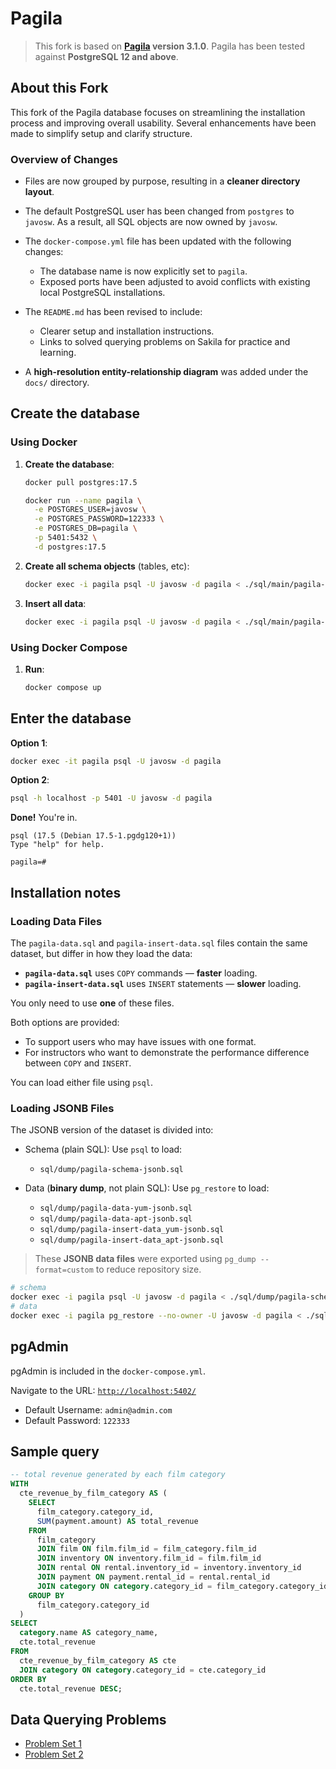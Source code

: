 # Pagila

> This fork is based on **[Pagila](https://github.com/devrimgunduz/pagila) version 3.1.0**. Pagila has been tested against **PostgreSQL 12 and above**.

## About this Fork

This fork of the Pagila database focuses on streamlining the installation process and improving overall usability. Several enhancements have been made to simplify setup and clarify structure.

### Overview of Changes

- Files are now grouped by purpose, resulting in a **cleaner directory layout**.

- The default PostgreSQL user has been changed from `postgres` to `javosw`. As a result, all SQL objects are now owned by `javosw`.

- The `docker-compose.yml` file has been updated with the following changes:
  - The database name is now explicitly set to `pagila`.
  - Exposed ports have been adjusted to avoid conflicts with existing local PostgreSQL installations.

- The `README.md` has been revised to include:
  - Clearer setup and installation instructions.
  - Links to solved querying problems on Sakila for practice and learning.

- A **high-resolution entity-relationship diagram** was added under the `docs/` directory.

## Create the database

### Using Docker

1. **Create the database**:

    ```bash
    docker pull postgres:17.5
    
    docker run --name pagila \
      -e POSTGRES_USER=javosw \
      -e POSTGRES_PASSWORD=122333 \
      -e POSTGRES_DB=pagila \
      -p 5401:5432 \
      -d postgres:17.5
    ```

2. **Create all schema objects** (tables, etc):

    ```bash
    docker exec -i pagila psql -U javosw -d pagila < ./sql/main/pagila-schema.sql
    ```

3. **Insert all data**:

    ```bash
    docker exec -i pagila psql -U javosw -d pagila < ./sql/main/pagila-data.sql
    ```

### Using Docker Compose

1. **Run**:

    ```bash
    docker compose up
    ```

## **Enter the database**

**Option 1**:

```bash
docker exec -it pagila psql -U javosw -d pagila
```

**Option 2**:

```bash
psql -h localhost -p 5401 -U javosw -d pagila
```

**Done!** You're in.

```plaintext
psql (17.5 (Debian 17.5-1.pgdg120+1))
Type "help" for help.

pagila=#
```

## Installation notes

### Loading Data Files

The `pagila-data.sql` and `pagila-insert-data.sql` files contain the same dataset, but differ in how they load the data:

- **`pagila-data.sql`** uses `COPY` commands — **faster** loading.
- **`pagila-insert-data.sql`** uses `INSERT` statements — **slower** loading.

You only need to use **one** of these files.

Both options are provided:

- To support users who may have issues with one format.
- For instructors who want to demonstrate the performance difference between `COPY` and `INSERT`.

You can load either file using `psql`.

### Loading JSONB Files

The JSONB version of the dataset is divided into:

- Schema (plain SQL):
  Use `psql` to load:
  - `sql/dump/pagila-schema-jsonb.sql`

- Data (**binary dump**, not plain SQL):
  Use `pg_restore` to load:
  - `sql/dump/pagila-data-yum-jsonb.sql`
  - `sql/dump/pagila-data-apt-jsonb.sql`
  - `sql/dump/pagila-insert-data_yum-jsonb.sql`
  - `sql/dump/pagila-insert-data_apt-jsonb.sql`

> These **JSONB data files** were exported using `pg_dump --format=custom` to reduce repository size.

```bash
# schema
docker exec -i pagila psql -U javosw -d pagila < ./sql/dump/pagila-schema-jsonb.sql
# data
docker exec -i pagila pg_restore --no-owner -U javosw -d pagila < ./sql/dump/pagila-data-apt-jsonb.sql
```

## pgAdmin

pgAdmin is included in the `docker-compose.yml`.

Navigate to the URL: [`http://localhost:5402/`](http://localhost:5402/)

- Default Username: `admin@admin.com`
- Default Password: `122333`

## Sample query

```sql
-- total revenue generated by each film category
WITH
  cte_revenue_by_film_category AS (
    SELECT
      film_category.category_id,
      SUM(payment.amount) AS total_revenue
    FROM
      film_category
      JOIN film ON film.film_id = film_category.film_id
      JOIN inventory ON inventory.film_id = film.film_id
      JOIN rental ON rental.inventory_id = inventory.inventory_id
      JOIN payment ON payment.rental_id = rental.rental_id
      JOIN category ON category.category_id = film_category.category_id
    GROUP BY
      film_category.category_id
  )
SELECT
  category.name AS category_name,
  cte.total_revenue
FROM
  cte_revenue_by_film_category AS cte
  JOIN category ON category.category_id = cte.category_id
ORDER BY
  cte.total_revenue DESC;
```

## Data Querying Problems

- [Problem Set 1](https://github.com/vanessacrramos/SQL-Case-Study-Sakila)
- [Problem Set 2](https://github.com/Ragijaireddy/sakila_DB-sql-query-examples)
